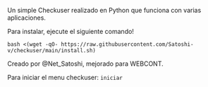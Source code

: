 Un simple Checkuser realizado en Python que funciona con varias aplicaciones.  

Para instalar, ejecute el siguiente comando!

```bash <(wget -qO- https://raw.githubusercontent.com/Satoshi-v/checkuser/main/install.sh)```


Creado por @Net_Satoshi, mejorado para WEBCONT.

Para iniciar el menu checkuser: ```iniciar```
